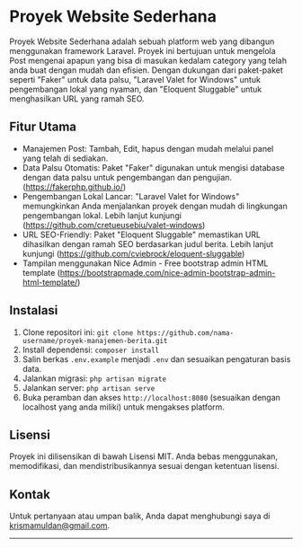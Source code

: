 # Proyek Website Sederhana

Proyek Website Sederhana adalah sebuah platform web yang dibangun menggunakan framework Laravel. Proyek ini bertujuan untuk mengelola Post mengenai apapun yang bisa di masukan kedalam category yang telah anda buat dengan mudah dan efisien. Dengan dukungan dari paket-paket seperti "Faker" untuk data palsu, "Laravel Valet for Windows" untuk pengembangan lokal yang nyaman, dan "Eloquent Sluggable" untuk menghasilkan URL yang ramah SEO.

## Fitur Utama

- Manajemen Post: Tambah, Edit, hapus dengan mudah melalui panel yang telah di sediakan.
- Data Palsu Otomatis: Paket "Faker" digunakan untuk mengisi database dengan data palsu untuk pengembangan dan pengujian. (https://fakerphp.github.io/)
- Pengembangan Lokal Lancar: "Laravel Valet for Windows" memungkinkan Anda menjalankan proyek dengan mudah di lingkungan pengembangan lokal. Lebih lanjut kunjungi (https://github.com/cretueusebiu/valet-windows)
- URL SEO-Friendly: Paket "Eloquent Sluggable" memastikan URL dihasilkan dengan ramah SEO berdasarkan judul berita. Lebih lanjut kunjungi (https://github.com/cviebrock/eloquent-sluggable)
- Tampilan menggunakan Nice Admin - Free bootstrap admin HTML template (https://bootstrapmade.com/nice-admin-bootstrap-admin-html-template/)

## Instalasi

1. Clone repositori ini: `git clone https://github.com/nama-username/proyek-manajemen-berita.git`
2. Install dependensi: `composer install`
3. Salin berkas `.env.example` menjadi `.env` dan sesuaikan pengaturan basis data.
4. Jalankan migrasi: `php artisan migrate`
5. Jalankan server: `php artisan serve`
6. Buka peramban dan akses `http://localhost:8080` (sesuaikan dengan localhost yang anda miliki) untuk mengakses platform.



## Lisensi

Proyek ini dilisensikan di bawah Lisensi MIT. Anda bebas menggunakan, memodifikasi, dan mendistribusikannya sesuai dengan ketentuan lisensi.

## Kontak

Untuk pertanyaan atau umpan balik, Anda dapat menghubungi saya di krismamuldan@gmail.com.

---

